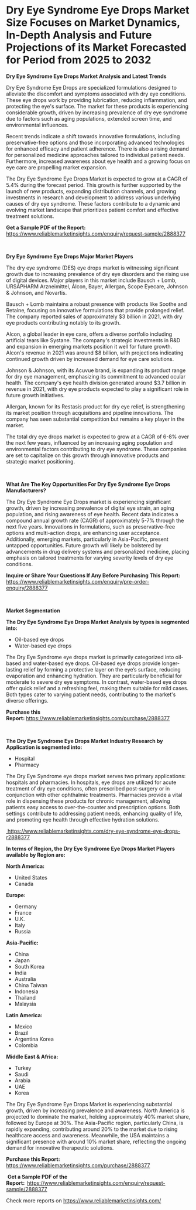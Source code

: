 <p><h1>Dry Eye Syndrome Eye Drops Market Size Focuses on Market Dynamics, In-Depth Analysis and Future Projections of its Market Forecasted for Period from 2025 to 2032</h1></p><p><strong>Dry Eye Syndrome Eye Drops Market Analysis and Latest Trends</strong></p>
<p><p>Dry Eye Syndrome Eye Drops are specialized formulations designed to alleviate the discomfort and symptoms associated with dry eye conditions. These eye drops work by providing lubrication, reducing inflammation, and protecting the eye's surface. The market for these products is experiencing considerable growth, driven by increasing prevalence of dry eye syndrome due to factors such as aging populations, extended screen time, and environmental influences. </p><p>Recent trends indicate a shift towards innovative formulations, including preservative-free options and those incorporating advanced technologies for enhanced efficacy and patient adherence. There is also a rising demand for personalized medicine approaches tailored to individual patient needs. Furthermore, increased awareness about eye health and a growing focus on eye care are propelling market expansion. </p><p>The Dry Eye Syndrome Eye Drops Market is expected to grow at a CAGR of 5.4% during the forecast period. This growth is further supported by the launch of new products, expanding distribution channels, and growing investments in research and development to address various underlying causes of dry eye syndrome. These factors contribute to a dynamic and evolving market landscape that prioritizes patient comfort and effective treatment solutions.</p></p>
<p><strong>Get a Sample PDF of the Report:&nbsp;</strong> <a href="https://www.reliablemarketinsights.com/enquiry/request-sample/2888377?utm_campaign=2214&utm_medium=2&utm_source=Github&utm_content=ia&utm_term=14032025&utm_id=dry-eye-syndrome-eye-drops">https://www.reliablemarketinsights.com/enquiry/request-sample/2888377</a></p>
<p>&nbsp;</p>
<p><strong>Dry Eye Syndrome Eye Drops Major Market Players</strong></p>
<p><p>The dry eye syndrome (DES) eye drops market is witnessing significant growth due to increasing prevalence of dry eye disorders and the rising use of digital devices. Major players in this market include Bausch + Lomb, URSAPHARM Arzneimittel, Alcon, Bayer, Allergan, Scope Eyecare, Johnson & Johnson, and Novartis.</p><p>Bausch + Lomb maintains a robust presence with products like Soothe and Retaine, focusing on innovative formulations that provide prolonged relief. The company reported sales of approximately $3 billion in 2021, with dry eye products contributing notably to its growth.</p><p>Alcon, a global leader in eye care, offers a diverse portfolio including artificial tears like Systane. The company's strategic investments in R&D and expansion in emerging markets position it well for future growth. Alcon's revenue in 2021 was around $8 billion, with projections indicating continued growth driven by increased demand for eye care solutions.</p><p>Johnson & Johnson, with its Acuvue brand, is expanding its product range for dry eye management, emphasizing its commitment to advanced ocular health. The company's eye health division generated around $3.7 billion in revenue in 2021, with dry eye products expected to play a significant role in future growth initiatives.</p><p>Allergan, known for its Restasis product for dry eye relief, is strengthening its market position through acquisitions and pipeline innovations. The company has seen substantial competition but remains a key player in the market.</p><p>The total dry eye drops market is expected to grow at a CAGR of 6-8% over the next few years, influenced by an increasing aging population and environmental factors contributing to dry eye syndrome. These companies are set to capitalize on this growth through innovative products and strategic market positioning.</p></p>
<p>&nbsp;</p>
<p><strong>What Are The Key Opportunities For Dry Eye Syndrome Eye Drops Manufacturers?</strong></p>
<p><p>The Dry Eye Syndrome Eye Drops market is experiencing significant growth, driven by increasing prevalence of digital eye strain, an aging population, and rising awareness of eye health. Recent data indicates a compound annual growth rate (CAGR) of approximately 5-7% through the next five years. Innovations in formulations, such as preservative-free options and multi-action drops, are enhancing user acceptance. Additionally, emerging markets, particularly in Asia-Pacific, present untapped opportunities. Future growth will likely be bolstered by advancements in drug delivery systems and personalized medicine, placing emphasis on tailored treatments for varying severity levels of dry eye conditions.</p></p>
<p><strong>Inquire or Share Your Questions If Any Before Purchasing This Report:</strong> <a href="https://www.reliablemarketinsights.com/enquiry/pre-order-enquiry/2888377?utm_campaign=2214&utm_medium=2&utm_source=Github&utm_content=ia&utm_term=14032025&utm_id=dry-eye-syndrome-eye-drops">https://www.reliablemarketinsights.com/enquiry/pre-order-enquiry/2888377</a></p>
<p>&nbsp;</p>
<p><strong>Market Segmentation</strong></p>
<p><strong>The Dry Eye Syndrome Eye Drops Market Analysis by types is segmented into:</strong></p>
<p><ul><li> Oil-based eye drops</li><li>Water-based eye drops </li></ul></p>
<p><p>The Dry Eye Syndrome eye drops market is primarily categorized into oil-based and water-based eye drops. Oil-based eye drops provide longer-lasting relief by forming a protective layer on the eye’s surface, reducing evaporation and enhancing hydration. They are particularly beneficial for moderate to severe dry eye symptoms. In contrast, water-based eye drops offer quick relief and a refreshing feel, making them suitable for mild cases. Both types cater to varying patient needs, contributing to the market's diverse offerings.</p></p>
<p><strong>Purchase this Report:&nbsp;</strong><a href="https://www.reliablemarketinsights.com/purchase/2888377?utm_campaign=2214&utm_medium=2&utm_source=Github&utm_content=ia&utm_term=14032025&utm_id=dry-eye-syndrome-eye-drops">https://www.reliablemarketinsights.com/purchase/2888377</a></p>
<p>&nbsp;</p>
<p><strong>The Dry Eye Syndrome Eye Drops Market Industry Research by Application is segmented into:</strong></p>
<p><ul><li> Hospital</li><li>Pharmacy </li></ul></p>
<p><p>The Dry Eye Syndrome eye drops market serves two primary applications: hospitals and pharmacies. In hospitals, eye drops are utilized for acute treatment of dry eye conditions, often prescribed post-surgery or in conjunction with other ophthalmic treatments. Pharmacies provide a vital role in dispensing these products for chronic management, allowing patients easy access to over-the-counter and prescription options. Both settings contribute to addressing patient needs, enhancing quality of life, and promoting eye health through effective hydration solutions.</p></p>
<p><a href="https://www.reliablemarketinsights.com/dry-eye-syndrome-eye-drops-r2888377?utm_campaign=2214&utm_medium=2&utm_source=Github&utm_content=ia&utm_term=14032025&utm_id=dry-eye-syndrome-eye-drops">&nbsp;https://www.reliablemarketinsights.com/dry-eye-syndrome-eye-drops-r2888377</a></p>
<p><strong>In terms of Region, the Dry Eye Syndrome Eye Drops Market Players available by Region are:</strong></p>
<p>
    <p> <strong> North America: </strong>
        <ul>
            <li>United States</li>
            <li>Canada</li>
        </ul>
        </p> 
    <p> <strong> Europe: </strong>
        <ul>
            <li>Germany</li>
            <li>France</li>
            <li>U.K.</li>
            <li>Italy</li>
            <li>Russia</li>
        </ul>
        </p> 
    <p> <strong> Asia-Pacific: </strong>
        <ul>
            <li>China</li>
            <li>Japan</li>
            <li>South Korea</li>
            <li>India</li>
            <li>Australia</li>
            <li>China Taiwan</li>
            <li>Indonesia</li>
            <li>Thailand</li>
            <li>Malaysia</li>
        </ul>
        </p> 
    <p> <strong> Latin America: </strong>
        <ul>
            <li>Mexico</li>
            <li>Brazil</li>
            <li>Argentina Korea</li>
            <li>Colombia</li>
        </ul>
        </p> 
    <p> <strong> Middle East & Africa: </strong>
        <ul>
            <li>Turkey</li>
            <li>Saudi</li>
            <li>Arabia</li>
            <li>UAE</li>
            <li>Korea</li>
        </ul>
    </p>
    </p>
<p><p>The Dry Eye Syndrome Eye Drops Market is experiencing substantial growth, driven by increasing prevalence and awareness. North America is projected to dominate the market, holding approximately 40% market share, followed by Europe at 30%. The Asia-Pacific region, particularly China, is rapidly expanding, contributing around 20% to the market due to rising healthcare access and awareness. Meanwhile, the USA maintains a significant presence with around 10% market share, reflecting the ongoing demand for innovative therapeutic solutions.</p></p>
<p><strong>Purchase this Report: </strong><a href="https://www.reliablemarketinsights.com/purchase/2888377?utm_campaign=2214&utm_medium=2&utm_source=Github&utm_content=ia&utm_term=14032025&utm_id=dry-eye-syndrome-eye-drops">https://www.reliablemarketinsights.com/purchase/2888377</a></p>
<p>&nbsp;<strong>Get a Sample PDF of the Report:&nbsp;&nbsp;</strong><a href="https://www.reliablemarketinsights.com/enquiry/request-sample/2888377?utm_campaign=2214&utm_medium=2&utm_source=Github&utm_content=ia&utm_term=14032025&utm_id=dry-eye-syndrome-eye-drops">https://www.reliablemarketinsights.com/enquiry/request-sample/2888377</a></p>
<p><strong></strong></p>
<p>Check more reports on <a href="https://www.reliablemarketinsights.com/?utm_campaign=2214&utm_medium=2&utm_source=Github&utm_content=ia&utm_term=14032025&utm_id=dry-eye-syndrome-eye-drops">https://www.reliablemarketinsights.com/</a></p>